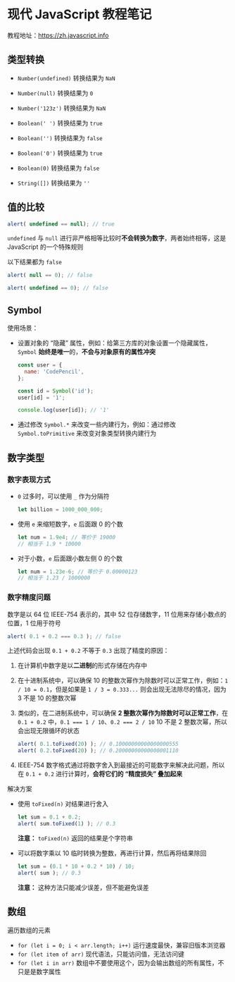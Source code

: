 # 现代 JavaScript 教程笔记
教程地址：https://zh.javascript.info



## 类型转换

- `Number(undefined)` 转换结果为 `NaN`

- `Number(null)` 转换结果为 `0`
- `Number('123z')` 转换结果为 `NaN`
- `Boolean(' ')` 转换结果为 `true`
- `Boolean('')` 转换结果为 `false`
- `Boolean('0')` 转换结果为 `true`
- `Boolean(0)` 转换结果为 `false`
- `String([])` 转换结果为 `''`



## 值的比较

```js
alert( undefined == null); // true
```

`undefined` 与 `null` 进行非严格相等比较时**不会转换为数字**，两者始终相等，这是 JavaScript 的一个特殊规则

以下结果都为 `false`

```js
alert( null == 0); // false
```

```js
alert( undefined == 0); // false
```



## Symbol

使用场景：

- 设置对象的 “隐藏” 属性，例如：给第三方库的对象设置一个隐藏属性，`Symbol` **始终是唯一**的，**不会与对象原有的属性冲突**

  ```js
  const user = {
    name: 'CodePencil',
  };
  
  const id = Symbol('id');
  user[id] = '1';
  
  console.log(user[id]); // '1'
  ```

- 通过修改 `Symbol.*` 来改变一些内建行为，例如：通过修改 `Symbol.toPrimitive` 来改变对象类型转换内建行为



## 数字类型



### 数字表现方式

- `0` 过多时，可以使用 `_` 作为分隔符

  ```js
  let billion = 1000_000_000;
  ```

- 使用 `e` 来缩短数字，`e` 后面跟 0 的个数

  ```js
  let num = 1.9e4; // 等价于 19000
  // 相当于 1.9 * 10000
  ```

- 对于小数，`e` 后面跟小数左侧 0 的个数

  ```js
  let num = 1.23e-6; // 等价于 0.00000123
  // 相当于 1.23 / 1000000
  ```




### 数字精度问题

数字是以 64 位 IEEE-754 表示的，其中 52 位存储数字，11 位用来存储小数点的位置，1 位用于符号

```js
alert( 0.1 + 0.2 === 0.3 ); // false
```

上述代码会出现 `0.1 + 0.2` 不等于 `0.3` 出现了精度的原因：

1. 在计算机中数字是以**二进制**的形式存储在内存中

2. 在十进制系统中，可以确保 10 的整数次幂作为除数时可以正常工作，例如：`1 / 10 = 0.1`，但是如果是 `1 / 3 = 0.333...` 则会出现无法除尽的情况，因为 3 不是 10 的整数次幂

3. 类似的，在二进制系统中，可以确保 **2 整数次幂作为除数时可以正常工作**，在 `0.1 + 0.2` 中，`0.1 === 1 / 10`、`0.2 === 2 / 10` 10 不是 2 整数次幂，所以会出现无限循环的状态

   ```js
   alert( 0.1.toFixed(20) ); // 0.10000000000000000555
   alert( 0.2.toFixed(20) ); // 0.20000000000000001110
   ```

4. IEEE-754 数字格式通过将数字舍入到最接近的可能数字来解决此问题，所以在 `0.1 + 0.2` 进行计算时，**会将它们的 “精度损失” 叠加起来**



解决方案

- 使用 `toFixed(n)` 对结果进行舍入

  ```js
  let sum = 0.1 + 0.2;
  alert( sum.toFixed(1) ); // 0.3
  ```

  **注意：** `toFixed(n)` 返回的结果是个字符串

- 可以将数字乘以 10 临时转换为整数，再进行计算，然后再将结果除回

  ```js
  let sum = (0.1 * 10 + 0.2 * 10) / 10;
  alert( sum ); // 0.3
  ```

  **注意：** 这种方法只能减少误差，但不能避免误差



## 数组

遍历数组的元素

- `for (let i = 0; i < arr.length; i++)` 运行速度最快，兼容旧版本浏览器
- `for (let item of arr)` 现代语法，只能访问值，无法访问键
- `for (let i in arr)` 数组中不要使用这个，因为会输出数组的所有属性，不只是是数字属性
